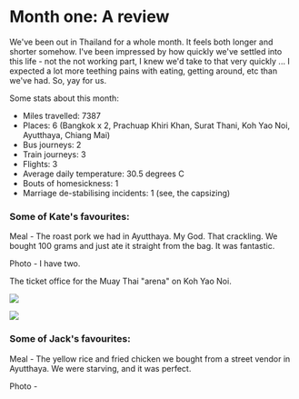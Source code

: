 # Month one: A review

We've been out in Thailand for a whole month. It feels both longer and shorter somehow. I've been impressed by how quickly we've settled into this life - not the not working part, I knew we'd take to that very quickly ... I expected a lot more teething pains with eating, getting around, etc than we've had. So, yay for us.

Some stats about this month:

* Miles travelled: 7387
* Places: 6 (Bangkok x 2, Prachuap Khiri Khan, Surat Thani, Koh Yao Noi, Ayutthaya, Chiang Mai)
* Bus journeys: 2
* Train journeys: 3
* Flights: 3
* Average daily temperature: 30.5 degrees C
* Bouts of homesickness: 1
* Marriage de-stabilising incidents: 1 (see, the capsizing)

### Some of Kate's favourites:

Meal - The roast pork we had in Ayutthaya. My God. That crackling. We bought 100 grams and just ate it straight from the bag. It was fantastic.

Photo - I have two.

The ticket office for the Muay Thai "arena" on Koh Yao Noi.

![](https://dl.dropboxusercontent.com/s/wdcjvae5i6bd3qe/IMG_7943.JPG?dl=0)

![](https://dl.dropboxusercontent.com/s/befaikozuj6xx9p/IMG_8006.JPG?dl=0)

### Some of Jack's favourites:

Meal - The yellow rice and fried chicken we bought from a street vendor in Ayutthaya. We were starving, and it was perfect.

Photo -
